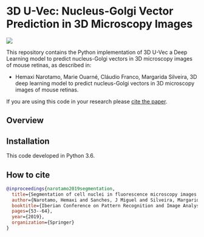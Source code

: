 # 3D U-Vec: Nucleus-Golgi Vector Prediction in 3D Microscopy Images

![](https://github.com/HemaxiN/3D_U-Vec/blob/main/images/overview_3duvec.png)

This repository contains the Python implementation of 3D U-Vec a Deep Learning model to predict nucleus-Golgi vectors in 3D microscopy images of mouse retinas, as described in: 

- Hemaxi Narotamo, Marie Ouarné, Cláudio Franco, Margarida Silveira, 3D deep learning model to predict nucleus-Golgi vectors in 3D microscopy images of mouse retinas.

If you are using this code in your research please [cite the paper](#how-to-cite).


## Overview


## Installation

This code developed in Python 3.6.


## How to cite
```bibtex
@inproceedings{narotamo2019segmentation,
  title={Segmentation of cell nuclei in fluorescence microscopy images using deep learning},
  author={Narotamo, Hemaxi and Sanches, J Miguel and Silveira, Margarida},
  booktitle={Iberian Conference on Pattern Recognition and Image Analysis},
  pages={53--64},
  year={2019},
  organization={Springer}
}
```

